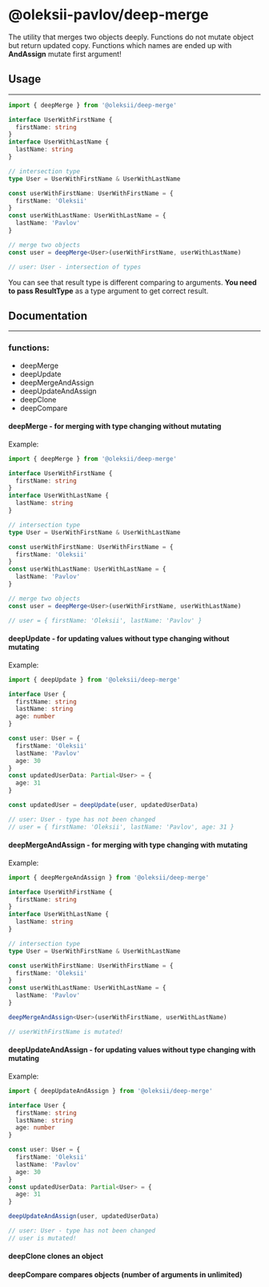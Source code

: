 # @oleksii-pavlov/deep-merge

The utility that merges two objects deeply. Functions do not mutate object but return updated copy.
Functions which names are ended up with **AndAssign** mutate first argument!

## Usage
---
```ts
import { deepMerge } from '@oleksii/deep-merge'

interface UserWithFirstName {
  firstName: string
}
interface UserWithLastName {
  lastName: string
}

// intersection type
type User = UserWithFirstName & UserWithLastName

const userWithFirstName: UserWithFirstName = {
  firstName: 'Oleksii'
}
const userWithLastName: UserWithLastName = {
  lastName: 'Pavlov'
}

// merge two objects
const user = deepMerge<User>(userWithFirstName, userWithLastName)

// user: User - intersection of types
```

You can see that result type is different comparing to arguments. **You need to pass ResultType** as a type argument to get correct result.

## Documentation
---
### **functions**:
- deepMerge
- deepUpdate
- deepMergeAndAssign
- deepUpdateAndAssign
- deepClone
- deepCompare

#### **deepMerge** - for merging with type changing without mutating
Example:
```ts
import { deepMerge } from '@oleksii/deep-merge'

interface UserWithFirstName {
  firstName: string
}
interface UserWithLastName {
  lastName: string
}

// intersection type
type User = UserWithFirstName & UserWithLastName

const userWithFirstName: UserWithFirstName = {
  firstName: 'Oleksii'
}
const userWithLastName: UserWithLastName = {
  lastName: 'Pavlov'
}

// merge two objects
const user = deepMerge<User>(userWithFirstName, userWithLastName)

// user = { firstName: 'Oleksii', lastName: 'Pavlov' }
``` 

#### **deepUpdate** - for updating values without type changing without mutating

Example:
```ts
import { deepUpdate } from '@oleksii/deep-merge'

interface User {
  firstName: string
  lastName: string
  age: number
}

const user: User = {
  firstName: 'Oleksii'
  lastName: 'Pavlov'
  age: 30
}
const updatedUserData: Partial<User> = {
  age: 31
}

const updatedUser = deepUpdate(user, updatedUserData)

// user: User - type has not been changed
// user = { firstName: 'Oleksii', lastName: 'Pavlov', age: 31 }
```

#### **deepMergeAndAssign** - for merging with type changing with mutating
Example:
```ts
import { deepMergeAndAssign } from '@oleksii/deep-merge'

interface UserWithFirstName {
  firstName: string
}
interface UserWithLastName {
  lastName: string
}

// intersection type
type User = UserWithFirstName & UserWithLastName

const userWithFirstName: UserWithFirstName = {
  firstName: 'Oleksii'
}
const userWithLastName: UserWithLastName = {
  lastName: 'Pavlov'
}

deepMergeAndAssign<User>(userWithFirstName, userWithLastName)

// userWithFirstName is mutated!
``` 

#### **deepUpdateAndAssign** - for updating values without type changing with mutating

Example:
```ts
import { deepUpdateAndAssign } from '@oleksii/deep-merge'

interface User {
  firstName: string
  lastName: string
  age: number
}

const user: User = {
  firstName: 'Oleksii'
  lastName: 'Pavlov'
  age: 30
}
const updatedUserData: Partial<User> = {
  age: 31
}

deepUpdateAndAssign(user, updatedUserData)

// user: User - type has not been changed
// user is mutated!
```

#### **deepClone** clones an object

#### **deepCompare** compares objects (number of arguments in unlimited)
